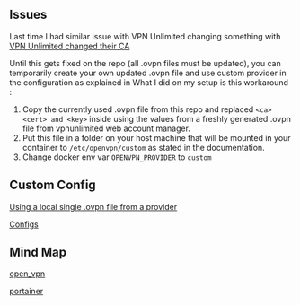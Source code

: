 

## Issues

Last time I had similar issue with VPN Unlimited changing something with 
[VPN Unlimited changed their CA](https://github.com/haugene/vpn-configs-contrib/issues/261)

Until this gets fixed on the repo (all .ovpn files must be updated), you can temporarily create your own updated .ovpn file and use custom provider in the configuration as explained in
What I did on my setup is this workaround :

1. Copy the currently used .ovpn file from this repo and replaced `<ca> <cert> and <key>` inside using the values from a freshly generated .ovpn file from vpnunlimited web account manager.
2. Put this file in a folder on your host machine that will be mounted in your container to `/etc/openvpn/custom` as stated in the documentation.
3. Change docker env var `OPENVPN_PROVIDER` to `custom`

## Custom Config

[Using a local single .ovpn file from a provider](https://haugene.github.io/docker-transmission-openvpn/supported-providers/#external_providers)

[Configs](https://github.com/haugene/vpn-configs-contrib/tree/main/openvpn)

## Mind Map

[open_vpn](open_vpn.md)

[portainer](portainer.md)